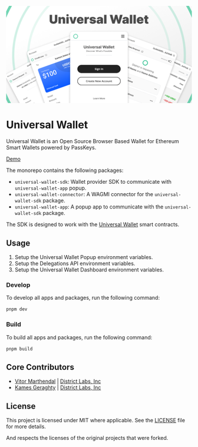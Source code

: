 ![!Universal Wallet](./banner.png)

# Universal Wallet

Universal Wallet is an Open Source Browser Based Wallet for Ethereum Smart Wallets powered by PassKeys.

[Demo](https://demo.districtlabs.com)

The monorepo contains the following packages:

- `universal-wallet-sdk`: Wallet provider SDK to communicate with `universal-wallet-app` popup.
- `universal-wallet-connector`: A WAGMI connector for the `universal-wallet-sdk` package.
- `universal-wallet-app`: A popup app to communicate with the `universal-wallet-sdk` package.

The SDK is designed to work with the [Universal Wallet]() smart contracts.

## Usage

1. Setup the Universal Wallet Popup environment variables.
2. Setup the Delegations API environment variables.
3. Setup the Universal Wallet Dashboard environment variables.

### Develop

To develop all apps and packages, run the following command:

```bash
pnpm dev
```


### Build

To build all apps and packages, run the following command:

```bash
pnpm build
```

## Core Contributors

- [Vitor Marthendal](https://x.com/VitorMarthendal) | [District Labs, Inc](https://www.districtlabs.com/)
- [Kames Geraghty](https://x.com/KamesGeraghty) | [District Labs, Inc](https://www.districtlabs.com/)

## License

This project is licensed under MIT where applicable. See the [LICENSE](./LICENSE) file for more details.

And respects the licenses of the original projects that were forked.
